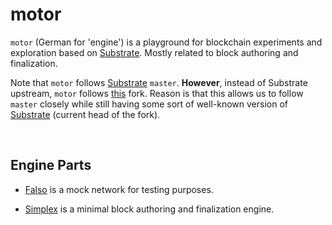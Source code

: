 # motor

`motor` (German for 'engine') is a playground for blockchain experiments and exploration based on [Substrate](https://github.com/paritytech/substrate). Mostly related to block authoring and finalization.

Note that `motor` follows [Substrate](https://github.com/paritytech/substrate) `master`. __However__, instead of Substrate upstream, `motor` follows [this](https://github.com/adoerr/substrate) fork. Reason is that this allows us to follow
`master` closely while still having some sort of well-known version of [Substrate](https://github.com/paritytech/substrate) (current head of the fork). 

<br>

## Engine Parts

* [Falso](./falso) is a mock network for testing purposes.

* [Simplex](./simplex) is a minimal block authoring and finalization engine.



